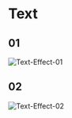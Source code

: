 # Text

## 01

![Text-Effect-01](https://s2.ax1x.com/2019/11/28/QPMvPx.gif)

## 02

![Text-Effect-02](https://s2.ax1x.com/2019/11/29/Qk3vIe.gif)
